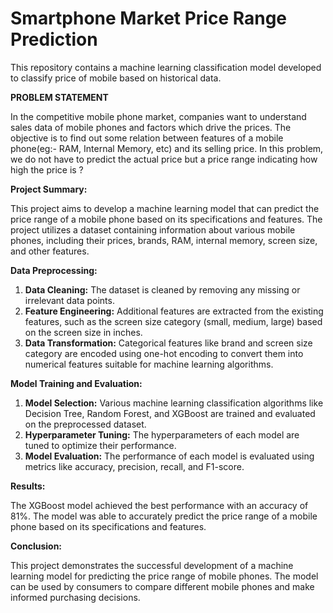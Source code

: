# Smartphone Market Price Range Prediction
This repository contains a machine learning classification model developed to classify price of mobile based on historical data.

**PROBLEM STATEMENT**

In the competitive mobile phone market, companies want to understand sales data of mobile phones and factors which drive the prices. The objective is to find out some relation between features of a mobile phone(eg:- RAM, Internal Memory, etc) and its selling price. In this problem, we do not have to predict the actual price but a price range indicating how high the price is ?

**Project Summary:**

This project aims to develop a machine learning model that can predict the price range of a mobile phone based on its specifications and features. The project utilizes a dataset containing information about various mobile phones, including their prices, brands, RAM, internal memory, screen size, and other features.

**Data Preprocessing:**

1. **Data Cleaning:** The dataset is cleaned by removing any missing or irrelevant data points.
2. **Feature Engineering:** Additional features are extracted from the existing features, such as the screen size category (small, medium, large) based on the screen size in inches.
3. **Data Transformation:** Categorical features like brand and screen size category are encoded using one-hot encoding to convert them into numerical features suitable for machine learning algorithms.

**Model Training and Evaluation:**

1. **Model Selection:** Various machine learning classification algorithms like Decision Tree, Random Forest, and XGBoost are trained and evaluated on the preprocessed dataset.
2. **Hyperparameter Tuning:** The hyperparameters of each model are tuned to optimize their performance.
3. **Model Evaluation:** The performance of each model is evaluated using metrics like accuracy, precision, recall, and F1-score.

**Results:**

The XGBoost model achieved the best performance with an accuracy of 81%. The model was able to accurately predict the price range of a mobile phone based on its specifications and features.

**Conclusion:**

This project demonstrates the successful development of a machine learning model for predicting the price range of mobile phones. The model can be used by consumers to compare different mobile phones and make informed purchasing decisions.
